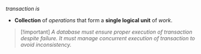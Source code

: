  *transaction is*
 - **Collection** of *operations* that form a **single logical unit** of *work*.

>[!important] *A database must ensure proper execution of transaction despite failure. It must manage concurrent execution of transaction to avoid inconsistency.*

